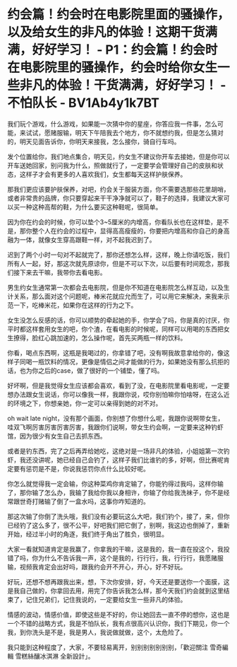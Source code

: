 # 约会篇！约会时在电影院里面的骚操作，以及给女生的非凡的体验！这期干货满满，好好学习！ - P1：约会篇！约会时在电影院里的骚操作，约会时给你女生一些非凡的体验！干货满满，好好学习！ - 不怕队长 - BV1Ab4y1k7BT

我们玩个游戏，什么游戏，如果能一次猜中你的星座，你答应我一件事，怎么可能，来试试，愿赌服输，明天下午陪我去个地方，你不就想约我，但是怎么猜对的，明天见面告诉你，你明天来接我，怎么接你，骑自行车吗。

发个位置给你，我们地点集合，明天见，约女生不建议你开车去接她，但是你可以开车送她回家，别问我为什么，照做就行了，一定要学会管理好自己的皮肤和状态，这样子才会有更多的人喜欢我们，女生都每天这样护肤保养。

那我们更应该要护肤保养，对吧，约会关于服装方面，你不需要选那些花里胡哨，或者非常贵的品牌，你只要穿起来干干净净就可以了，鞋子的选择，我建议大家可以买一种这种高帮的鞋，为什么要买这种鞋呢，很简单。

因为你在约会的时候，你可以垫个3~5厘米的内增高，你看队长也在这样垫，是不是，那你整个人在约会的过程中，显得高高瘦瘦的，你要把内增高和你自己的身高融为一体，就像女生穿高跟鞋一样，对不起我迟到了。

迟到了两个小时一句对不起就完了，那你还想怎么样，这样，晚上你请吃饭，我们所有人一起，好，那这次就先原谅你，但是不可以下次，以后要有时间观念，那我们接下来去干嘛，我带你去看电影。

男生约女生通常第一次都会去电影院，但是你不知道在电影院怎么样互动，以及生计关系，那么面对这个问题呢，棒米花就应允而生了，可以用它来解决，来我来示范一下，吃棒米花，如果你在这样的行为之下。

女生没怎么反感的话，你可以顺势的牵起她的手，你学会了吗，你是真的讨厌，你平时都这样套用女生的吧，你个渣，在看电影的时候呢，同样可以用喝的东西把女生撩得，脸红心跳加速的，怎么操作呢，首先买两瓶一样的饮料。

你看，喝点东西啊，这瓶是我喝过的，你拿错了吧，没有啊我故意拿给你的，像这样子同喝一瓶饮料的情况，更像是情侣之间才能做的行为，如果她没有那么抗拒的话，也为你之后的case，做了很好的一个铺垫，懂了吗。

好坏啊，但是我觉得女生应该都会喜欢，看到了没，在电影院里看电影呢，一定要想办法跟女生说话，你可以像我一样，我跟你说，哎你别怕嘛你怕啥呀，在这么近的环境之下，你想亲她，你一定可以亲得到她的对不对。

oh wait late night，没有那个画面，你别想了你想什么呢，我跟你说啊带女生，哇双飞啊厉害厉害厉害厉害，我跟你们说啊，带女生约会啊，一定要来这种钓虾馆，因为很少有女生自己去抓东西。

或者是钓东西，完了之后再弄给她吃，这绝对是一场非凡的体验，小姐姐第一次钓虾，我还没讲呢，她已经自己会钓了，这样子我们比谁钓的多，好啊，但比赛呢肯定要有惩罚是不是，你说我惩罚你点什么比较好呢。

你怎么就觉得我一定会输，你这种菜鸡你肯定输了，你能钓得过我吗，这样你输了，那你输了怎么办，我输了我给你我以身相许，你输了你给我洗袜子，你不是经常跟世奇打赌输了倒了一盒水吗，这事你咋知道的。

那这次输了你倒了洗头哦，我们没有必要玩这么大吧，我们钓个，接了，来，但你已经钓了这么多了，很不公平，好吧我们把它倒了，别啊，我这边也倒掉了，重新开始，经过半小时的角逐，我们终于角出了胜负，很明显。

大家一看就知道肯定是我赢了，你拿我的干嘛，这是我的，我一直在投这个，我投错了吗，你为什么不告诉我一声，这个是我的，行行行，我，行行行，我愿赌服输，视频我肯定会出好吗，跟我约会开不开心，开心，好不好玩。

好玩，还想不想再跟我出来，想，下次你安排，好，今天还是要送你一个面膜，这是我自己做的，你拿回去用，用完了你告诉我怎么样，那今天我们约会就到这里结束了，记住兄弟们，记住我说的，一定要给女生一些非凡的体验。

情感的波动，情感价值，即使这些是不好的，你让她回去一直不停的想你，这也是一个不错的战略方式，我是不怕队长，我有点很高兴认识你，我们下期见，你一个我，到你洗头是不是，我是男人，我说做就做，这个，太危险了。

我只能到这种程度了，大家，不要轻易离开，别别别别别别别，「歡迎關注 雪奇編輯 雪糕絲釀冰淇淋 全新設計」。
